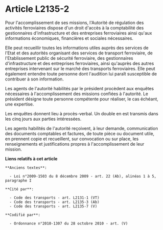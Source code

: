 # Article L2135-2

Pour l'accomplissement de ses missions, l'Autorité de régulation des activités ferroviaires dispose d'un droit d'accès à la
comptabilité des gestionnaires d'infrastructure et des entreprises ferroviaires ainsi qu'aux informations économiques,
financières et sociales nécessaires.

Elle peut recueillir toutes les informations utiles auprès des services de l'Etat et des autorités organisant des services de
transport ferroviaire, de l'Etablissement public de sécurité ferroviaire, des gestionnaires d'infrastructure et des
entreprises ferroviaires, ainsi qu'auprès des autres entreprises intervenant sur le marché des transports ferroviaires. Elle
peut également entendre toute personne dont l'audition lui paraît susceptible de contribuer à son information.

Les agents de l'autorité habilités par le président procèdent aux enquêtes nécessaires à l'accomplissement des missions
confiées à l'autorité. Le président désigne toute personne compétente pour réaliser, le cas échéant, une expertise.

Les enquêtes donnent lieu à procès-verbal. Un double en est transmis dans les cinq jours aux parties intéressées.

Les agents habilités de l'autorité reçoivent, à leur demande, communication des documents comptables et factures, de toute
pièce ou document utile, en prennent copie et recueillent, sur convocation ou sur place, les renseignements et justifications
propres à l'accomplissement de leur mission.

**Liens relatifs à cet article**

	**Anciens textes**:

	  - Loi n°2009-1503 du 8 décembre 2009 - art. 22 (Ab), alinéas 1 à 5, paragraphe I

	**Cité par**:

	  - Code des transports - art. L2131-1 (VT)
	  - Code des transports - art. L2135-3 (Ab)
	  - Code des transports - art. L2135-7 (V)

	**Codifié par**:

	  - Ordonnance n°2010-1307 du 28 octobre 2010 - art. (V)
